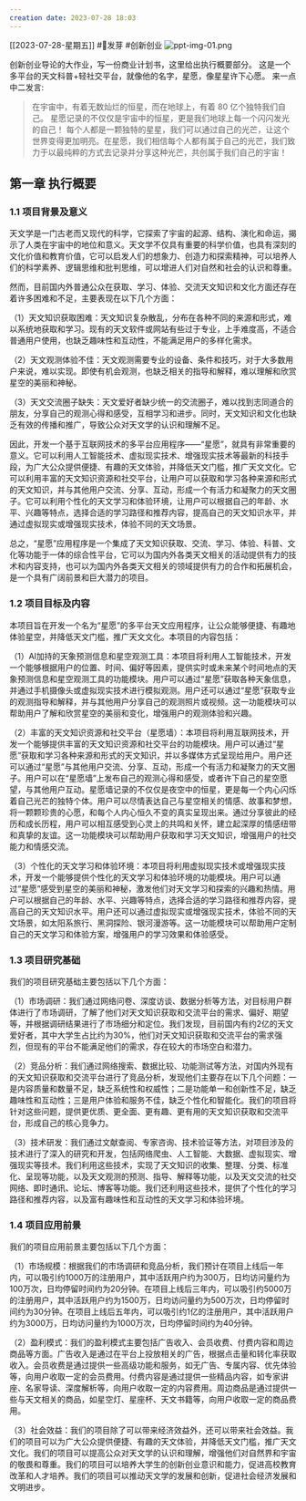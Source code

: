 ```yaml
---
creation date: 2023-07-28 18:03 
---
```

 [[2023-07-28-星期五]]  #🌱发芽 #创新创业
![ppt-img-01.png](https://jgox-image-1316409677.cos.ap-guangzhou.myqcloud.com/blog/ppt-img-01.png)

创新创业导论的大作业，写一份商业计划书，这里给出执行概要部分。
这是一个多平台的天文科普+轻社交平台，就像他的名字，星愿，像星星许下心愿。
来一点中二发言:
> 在宇宙中，有着无数灿烂的恒星，而在地球上，有着 80 亿个独特我们自己。
> 星愿记录的不仅仅是宇宙中的恒星，更是我们地球上每一个闪闪发光的自己！
> 每个人都是一颗独特的星星，我们可以通过自己的光芒，让这个世界变得更加明亮。在星愿，我们相信每个人都有属于自己的光芒，我们致力于以最纯粹的方式去记录并分享这种光芒，共创属于我们自己的宇宙！

<!--more-->

## **第一章** **执行概要**

### **1.1 项目背景及意义**

天文学是一门古老而又现代的科学，它探索了宇宙的起源、结构、演化和命运，揭示了人类在宇宙中的地位和意义。天文学不仅具有重要的科学价值，也具有深刻的文化价值和教育价值，它可以启发人们的想象力、创造力和探索精神，可以培养人们的科学素养、逻辑思维和批判思维，可以增进人们对自然和社会的认识和尊重。

然而，目前国内外普通公众在获取、学习、体验、交流天文知识和文化方面还存在着许多困难和不足，主要表现在以下几个方面：

（1）天文知识获取困难：天文知识复杂散乱，分布在各种不同的来源和形式，难以系统地获取和学习。现有的天文软件或网站有些过于专业，上手难度高，不适合普通用户使用，也缺乏趣味性和互动性，不能满足用户的多样化需求。

（2）天文观测体验不佳：天文观测需要专业的设备、条件和技巧，对于大多数用户来说，难以实现。即使有机会观测，也缺乏相关的指导和解释，难以理解和欣赏星空的美丽和神秘。

（3）天文交流圈子缺失：天文爱好者缺少统一的交流圈子，难以找到志同道合的朋友，分享自己的观测心得和感受，互相学习和进步。同时，天文知识和文化也缺乏有效的传播和推广，导致公众对天文学的认识和理解不足。

因此，开发一个基于互联网技术的多平台应用程序——“星愿”，就具有非常重要的意义。它可以利用人工智能技术、虚拟现实技术、增强现实技术等最新的科技手段，为广大公众提供便捷、有趣的天文体验，并降低天文门槛，推广天文文化。它可以利用丰富的天文知识资源和社交平台，让用户可以获取和学习各种来源和形式的天文知识，并与其他用户交流、分享、互动，形成一个有活力和凝聚力的天文圈子。它可以利用个性化的天文学习和体验环境，让用户可以根据自己的年龄、水平、兴趣等特点，选择合适的学习路径和推荐内容，提高自己的天文知识水平，并通过虚拟现实或增强现实技术，体验不同的天文场景。

总之，“星愿”应用程序是一个集成了天文知识获取、交流、学习、体验、科普、文化等功能于一体的综合性平台，它可以为国内外各类天文相关的活动提供有力的技术和内容支持，也可以为国内外各类天文相关的领域提供有力的合作和拓展机会，是一个具有广阔前景和巨大潜力的项目。

### **1.2 项目目标及内容**

本项目旨在开发一个名为“星愿”的多平台天文应用程序，让公众能够便捷、有趣地体验星空，并降低天文门槛，推广天文文化。本项目的内容包括：

（1）AI加持的天象预测信息和星空观测工具：本项目将利用人工智能技术，开发一个能够根据用户的位置、时间、偏好等因素，提供实时或未来某个时间地点的天象预测信息和星空观测工具的功能模块。用户可以通过“星愿”获取各种天象信息，并通过手机摄像头或虚拟现实技术进行模拟观测。用户还可以通过“星愿”获取专业的观测指导和解释，并与其他用户分享自己的观测照片或视频。这一功能模块可以帮助用户了解和欣赏星空的美丽和变化，增强用户的观测体验和兴趣。

（2）丰富的天文知识资源和社交平台（星愿墙）：本项目将利用互联网技术，开发一个能够提供丰富的天文知识资源和社交平台的功能模块。用户可以通过“星愿”获取和学习各种来源和形式的天文知识，并以多媒体方式呈现给用户。用户还可以通过“星愿”与其他用户交流、分享、互动，形成一个有活力和凝聚力的天文圈子。用户可以在“星愿墙”上发布自己的观测心得和感受，或者许下自己的星空愿望，与其他用户互动。星愿墙记录的不仅仅是夜空中的恒星，更是每一个内心闪烁着自己光芒的独特个体。用户可以尽情表达自己与星空相关的情感、故事和梦想，将一颗颗珍贵的心愿，和每个人内心恒久不变的真实呈现出来。通过分享彼此的经历和成长历程，用户可以相互感受到心灵上的共鸣和关怀，建立起深厚的情感纽带和真挚的友谊。这一功能模块可以帮助用户获取和学习天文知识，增强用户的社交能力和情感交流。

（3）个性化的天文学习和体验环境：本项目将利用虚拟现实技术或增强现实技术，开发一个能够提供个性化的天文学习和体验环境的功能模块。用户可以通过“星愿”感受到星空的美丽和神秘，激发他们对天文学习和探索的兴趣和热情。用户可以根据自己的年龄、水平、兴趣等特点，选择合适的学习路径和推荐内容，提高自己的天文知识水平。用户还可以通过虚拟现实或增强现实技术，体验不同的天文场景，如太阳系旅行、黑洞探险、银河漫游等。这一功能模块可以帮助用户定制自己的天文学习和体验方案，增强用户的学习效果和体验感受。

### **1.3 项目研究基础**

我们的项目研究基础主要包括以下几个方面：

（1）市场调研：我们通过网络问卷、深度访谈、数据分析等方法，对目标用户群体进行了市场调研，了解了他们对天文知识获取和交流平台的需求、偏好、期望等，并根据调研结果进行了市场细分和定位。我们发现，目前国内有约2亿的天文爱好者，其中大学生占比约为30%，他们对天文知识获取和交流平台的需求强烈，但现有的平台不能满足他们的需求，存在较大的市场空白和潜力。

（2）竞品分析：我们通过网络搜索、数据比较、功能测试等方法，对国内外现有的天文知识获取和交流平台进行了竞品分析，发现他们主要存在以下几个问题：一是内容质量和数量不足，缺乏系统性和权威性；二是功能单一和创新性不足，缺乏趣味性和互动性；三是用户体验和服务不佳，缺乏个性化和智能化。我们的项目将针对这些问题，提供更优质、更全面、更有趣、更有用的天文知识获取和交流平台，形成自己的核心竞争力。

（3）技术研发：我们通过文献查阅、专家咨询、技术验证等方法，对项目涉及的技术进行了深入的研究和开发，包括网络爬虫、人工智能、大数据、虚拟现实、增强现实等技术。我们利用这些技术，实现了天文知识的收集、整理、分类、标准化、呈现等功能，以及天文观测的预测、指导、解释等功能，以及天文交流的社交网络、即时通讯、论坛、博客等功能。我们还利用这些技术，提供了个性化的学习路径和推荐内容，以及富有趣味性和互动性的天文学习和体验环境。

### **1.4 项目应用前景**

我们的项目应用前景主要包括以下几个方面：

（1）市场规模：根据我们的市场调研和竞品分析，我们预计在项目上线后一年内，可以吸引约1000万的注册用户，其中活跃用户约为300万，日均访问量约为100万次，日均停留时间约为20分钟。在项目上线后三年内，可以吸引约5000万的注册用户，其中活跃用户约为1500万，日均访问量约为500万次，日均停留时间约为30分钟。在项目上线后五年内，可以吸引约1亿的注册用户，其中活跃用户约为3000万，日均访问量约为1000万次，日均停留时间约为40分钟。

（2）盈利模式：我们的盈利模式主要包括广告收入、会员收费、付费内容和周边商品等方面。广告收入是通过在平台上投放相关的广告，根据点击量和转化率获取收入。会员收费是通过提供一些高级功能和服务，如无广告、专属内容、优先体验等，向用户收取一定的会员费用。付费内容是通过提供一些精品内容，如专家讲座、名家导读、深度解析等，向用户收取一定的内容费用。周边商品是通过提供一些与天文相关的商品，如星空灯、星座杯、天文书籍等，向用户收取一定的商品费用。

（3）社会效益：我们的项目除了可以带来经济效益外，还可以带来社会效益。我们的项目可以为广大公众提供便捷、有趣的天文体验，并降低天文门槛，推广天文文化。我们的项目可以提高公众对天文学的认识和理解，增强他们对自然界和宇宙的敬畏和尊重。我们的项目可以培养大学生的创新创业意识和能力，促进高校教育改革和人才培养。我们的项目可以推动天文学的发展和创新，促进社会经济发展和文明进步。







